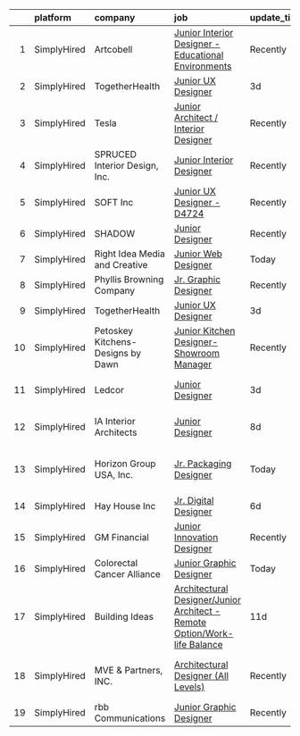 

|    | platform    | company                            | job                                                                                                                                                                                   | update_time   | location                       |
|---:|:------------|:-----------------------------------|:--------------------------------------------------------------------------------------------------------------------------------------------------------------------------------------|:--------------|:-------------------------------|
|  1 | SimplyHired | Artcobell                          | [Junior Interior Designer - Educational Environments](https://www.simplyhired.com/job/DTRFNYBA46Wn__VB0e4eIxe3E_YeS223mCzhRwNwt-FoQKeE9yXjzg?q=junior+designer)                       | Recently      | Temple, TX                     |
|  2 | SimplyHired | TogetherHealth                     | [Junior UX Designer](https://www.simplyhired.com/job/r7-_iJ7ouwLYwTzJJbrl7YR7YiWKqFvah82mjrMBtlCjPmNvC7LT1A?q=junior+designer)                                                        | 3d            | Remote                         |
|  3 | SimplyHired | Tesla                              | [Junior Architect / Interior Designer](https://www.simplyhired.com/job/v57gVywunZ0z1HhOcxIPygeyQk7J75F__4WlvzfZilTnEocKcgb2BA?q=junior+designer)                                      | Recently      | Austin, TX                     |
|  4 | SimplyHired | SPRUCED Interior Design, Inc.      | [Junior Interior Designer](https://www.simplyhired.com/job/wTdky3rSf7X_4oY_tijDtbSMWTuH05oK7KSr-NFOmFJBCTowR-Zpkg?q=junior+designer)                                                  | Recently      | Carrollton, TX                 |
|  5 | SimplyHired | SOFT Inc                           | [Junior UX Designer - D4724](https://www.simplyhired.com/job/JQ33SXrRTVaPuXxl_VSNQBkj61ccHVVla37t6JkkLbPdI2orUL6puA?q=junior+designer)                                                | Recently      | Remote                         |
|  6 | SimplyHired | SHADOW                             | [Junior Designer](https://www.simplyhired.com/job/agjV5-y7l0QccSCnq658GZwD0W9D72p0vH3jw7aFomUueqQec7xVvQ?q=junior+designer)                                                           | Recently      | New York, NY                   |
|  7 | SimplyHired | Right Idea Media and Creative      | [Junior Web Designer](https://www.simplyhired.com/job/jg7Mccv84R6ym-p6QZUKGpVi-U6yD75iqElUPnhKQGii3Q4yyInA0A?q=junior+designer)                                                       | Today         | Council Bluffs, IA             |
|  8 | SimplyHired | Phyllis Browning Company           | [Jr. Graphic Designer](https://www.simplyhired.com/job/re4EFLjmngQ5ilC3jWHEDTvJJ5eIKJQjsc9sDsoeVPMANwjZXxTyhg?q=junior+designer)                                                      | Recently      | Austin, TX                     |
|  9 | SimplyHired | TogetherHealth                     | [Junior UX Designer](https://www.simplyhired.com/job/r7-_iJ7ouwLYwTzJJbrl7YR7YiWKqFvah82mjrMBtlCjPmNvC7LT1A?q=junior+designer)                                                        | 3d            | Remote                         |
| 10 | SimplyHired | Petoskey Kitchens- Designs by Dawn | [Junior Kitchen Designer- Showroom Manager](https://www.simplyhired.com/job/bBgCganqxhHUWIHHbG6LIz2kj7TjXarug96hiSAewXa31mDSMjPzGg?q=junior+designer)                                 | Recently      | Petoskey, MI                   |
| 11 | SimplyHired | Ledcor                             | [Junior Designer](https://www.simplyhired.com/job/yYa8Cb3ZTJEvTOwdumMTuCYiCQop9PlYlaULtGba5SeSNPhZHivP8w?q=junior+designer)                                                           | 3d            | Austin, TX +7 locations        |
| 12 | SimplyHired | IA Interior Architects             | [Junior Designer](https://www.simplyhired.com/job/sA-B016Wdqrf77z0O34VWOIJJShb-eXTBQZchFEWu2uz2Z_V_3BgJg?q=junior+designer)                                                           | 8d            | Austin, TX +5 locations        |
| 13 | SimplyHired | Horizon Group USA, Inc.            | [Jr. Packaging Designer](https://www.simplyhired.com/job/AeBvZFeT3gn9HudfE--XGSsSyTCZJ3bDJCpH55HAQFuZRfoKzIJMPw?q=junior+designer)                                                    | Today         | Township of Warren, NJ         |
| 14 | SimplyHired | Hay House Inc                      | [Jr. Digital Designer](https://www.simplyhired.com/job/NycFTZrZXmAV-Go4cpr3XNe-mqY-gBsAEYASF5aE6d8EBwueqaMyDg?q=junior+designer)                                                      | 6d            | Remote                         |
| 15 | SimplyHired | GM Financial                       | [Junior Innovation Designer](https://www.simplyhired.com/job/eVSXdvYtUYqndtEmCoksyOmXMOF1SVx77YG8gFYV7bzaTvwOaZisEw?q=junior+designer)                                                | Recently      | Arlington, TX                  |
| 16 | SimplyHired | Colorectal Cancer Alliance         | [Junior Graphic Designer](https://www.simplyhired.com/job/nGSnwNgOqbcw60B5fYWC502p_1HtLzJsLglYFEMdK9kkX9quQZJwKQ?q=junior+designer)                                                   | Today         | Remote                         |
| 17 | SimplyHired | Building Ideas                     | [Architectural Designer/Junior Architect - Remote Option/Work-life Balance](https://www.simplyhired.com/job/3JvLXyEv0XBiAPMU-EWMVtox7nqnd95qcpv6vZb4EUa77d1wGDg9WA?q=junior+designer) | 11d           | Remote                         |
| 18 | SimplyHired | MVE & Partners, INC.               | [Architectural Designer (All Levels)](https://www.simplyhired.com/job/16l3hWhD2vAcVr4kHcewPj4WPPVQr09_VPsW5htq7nOgEATNitNT2w?q=junior+designer)                                       | Recently      | San Francisco, CA +2 locations |
| 19 | SimplyHired | rbb Communications                 | [Junior Graphic Designer](https://www.simplyhired.com/job/d3ZcKelJ-pcYNxYcSTPBsBYEc2Y9HTbYBxacHbx3fxhPK_4CEfKF2A?q=junior+designer)                                                   | Recently      | Remote                         |